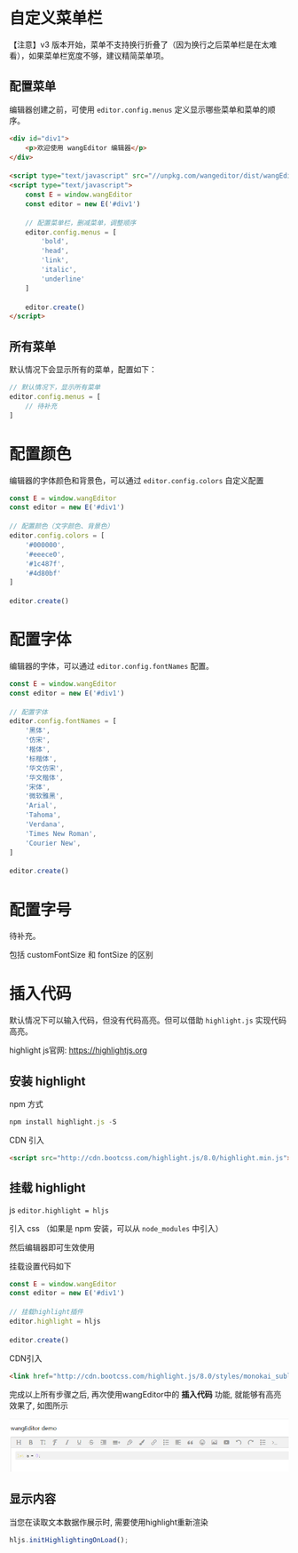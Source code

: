 # 自定义菜单栏

【注意】v3 版本开始，菜单不支持换行折叠了（因为换行之后菜单栏是在太难看），如果菜单栏宽度不够，建议精简菜单项。

## 配置菜单

编辑器创建之前，可使用 `editor.config.menus` 定义显示哪些菜单和菜单的顺序。

```html
<div id="div1">
    <p>欢迎使用 wangEditor 编辑器</p>
</div>

<script type="text/javascript" src="//unpkg.com/wangeditor/dist/wangEditor.min.js"></script>
<script type="text/javascript">
    const E = window.wangEditor
    const editor = new E('#div1')

    // 配置菜单栏，删减菜单，调整顺序
    editor.config.menus = [
        'bold',
        'head',
        'link',
        'italic',
        'underline'
    ]

    editor.create()
</script>
```

## 所有菜单

默认情况下会显示所有的菜单，配置如下：

```js
// 默认情况下，显示所有菜单
editor.config.menus = [
    // 待补充
]
```

# 配置颜色

编辑器的字体颜色和背景色，可以通过 `editor.config.colors` 自定义配置

```js
const E = window.wangEditor
const editor = new E('#div1')

// 配置颜色（文字颜色、背景色）
editor.config.colors = [
    '#000000',
    '#eeece0',
    '#1c487f',
    '#4d80bf'
]

editor.create()
```

# 配置字体

编辑器的字体，可以通过 `editor.config.fontNames` 配置。

```js
const E = window.wangEditor
const editor = new E('#div1')

// 配置字体
editor.config.fontNames = [
    '黑体',
    '仿宋',
    '楷体',
    '标楷体',
    '华文仿宋',
    '华文楷体',
    '宋体',
    '微软雅黑',
    'Arial',
    'Tahoma',
    'Verdana',
    'Times New Roman',
    'Courier New',
]

editor.create()
```

# 配置字号

待补充。

包括 customFontSize 和 fontSize 的区别

# 插入代码

默认情况下可以输入代码，但没有代码高亮。但可以借助 `highlight.js` 实现代码高亮。

highlight js官网: https://highlightjs.org

## 安装 highlight

npm 方式

```javascript
npm install highlight.js -S
```

CDN 引入

```html
<script src="http://cdn.bootcss.com/highlight.js/8.0/highlight.min.js"></script>
```

## 挂载 highlight

js `editor.highlight = hljs`

引入 css （如果是 npm 安装，可以从 `node_modules` 中引入）

然后编辑器即可生效使用

挂载设置代码如下

```javascript
const E = window.wangEditor
const editor = new E('#div1')

// 挂载highlight插件
editor.highlight = hljs

editor.create()
```

CDN引入

```html
<link href="http://cdn.bootcss.com/highlight.js/8.0/styles/monokai_sublime.min.css" rel="stylesheet">
```

完成以上所有步骤之后, 再次使用wangEditor中的  **插入代码** 功能, 就能够有高亮效果了, 如图所示

![highlight-example](../_images/highlight-example.png)

## 显示内容

当您在读取文本数据作展示时, 需要使用highlight重新渲染

```javascript
hljs.initHighlightingOnLoad();
```


